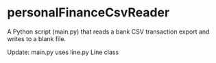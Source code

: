 # personalFinanceCsvReader
A Python script (main.py) that reads a bank CSV transaction export and writes to a blank file.

Update:
main.py uses line.py Line class